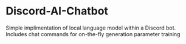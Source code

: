 # Discord-AI-Chatbot
Simple implimentation of local language model within a Discord bot. Includes chat commands for on-the-fly generation parameter training
